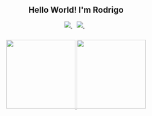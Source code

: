 <div align="center">

## Hello World! I'm Rodrigo
  
</div>

<div align="center">
  
 <a href="https://www.linkedin.com/in/rodrigomafei">
    <img src="https://img.shields.io/badge/linkedin-%230077B5.svg?&style=for-the-badge&logo=linkedin&logoColor=white" />
  </a>&nbsp;&nbsp;
  
  <a href="https://www.instagram.com/rodrigo_mafei">
    <img src="https://img.shields.io/badge/instagram-%23E4405F.svg?&style=for-the-badge&logo=instagram&logoColor=white" />        
  </a>&nbsp;&nbsp;
    
  </div>

##

<div align="center">
  <a href="https://github.com/rodrigomafei">
  <img height="180em" src="https://github-readme-stats.vercel.app/api?username=rodrigomafei&show_icons=true&theme=midnight-purple&include_all_commits=true&count_private=true"/>
  <img height="180em" src="https://github-readme-stats.vercel.app/api/top-langs/?username=rodrigomafei&layout=compact&langs_count=7&theme=midnight-purple"/>
</div>

</div>
  
  ##
 
